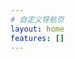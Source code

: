 ```yaml
---
# 自定义导航页
layout: home
features: []
---
```


<div id="app-mount-point"></div>

<script setup>
import { onMounted, defineComponent, h } from 'vue'
import Navigation from './.vitepress/components/Navigation.vue'

onMounted(async () => {
  // 在客户端完全接管渲染，跳过水合过程
  const appMountPoint = document.getElementById('app-mount-point')
  if (appMountPoint) {
    // 创建一个简单的应用实例
    const app = defineComponent({
      render: () => h(Navigation)
    })
    
    // 手动挂载组件
    import('vue').then(({ createApp }) => {
      createApp(app).mount(appMountPoint)
    })
  }
})
</script>

